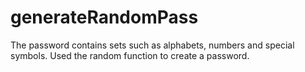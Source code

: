 # generateRandomPass
The password contains sets such as alphabets, numbers and special symbols.
Used the random function to create a password.
